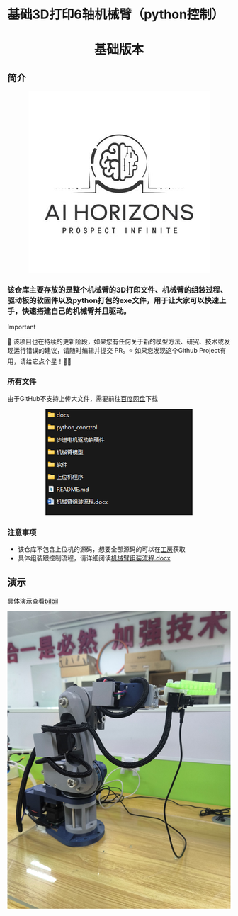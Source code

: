 # 基础3D打印6轴机械臂（python控制）

<h1 align="center">基础版本</h1>

## 简介
<div align="center">
<img src="docs/Horizons.jpg"/><br>
</div>

### 该仓库主要存放的是整个机械臂的3D打印文件、机械臂的组装过程、驱动板的软固件以及python打包的exe文件，用于让大家可以快速上手，快速搭建自己的机械臂并且驱动。

> [!IMPORTANT]
>
> 🔆 该项目也在持续的更新阶段，如果您有任何关于新的模型方法、研究、技术或发现运行错误的建议，请随时编辑并提交 PR。⭐ 如果您发现这个Github Project有用，请给它点个星！🤩🤩

### 所有文件
由于GitHub不支持上传大文件，需要前往[百度网盘](https://pan.baidu.com/s/1kDeBBtLJqEvFBx3X1LSLKA?pwd=ppph)下载

<div align="center">
<img src="docs/2.jpg"/><br>
</div>

### 注意事项
- 该仓库不包含上位机的源码，想要全部源码的可以在[工房](https://gf.bilibili.com/item/detail/1110221124?noTitleBar=1&from=mall-up_itemDetail&msource=comments_486049784&track_id=na_486049784_BV1oSDzYzEd7_A)获取
- 具体组装跟控制流程，请详细阅读[机械臂组装流程.docx](./机械臂组装流程.docx)


## 演示

具体演示查看[bilbil](https://www.bilibili.com/video/BV1oSDzYzEd7/?spm_id_from=333.999.0.0)

<div align="center">
<img src="docs/1.jpg"/><br>
</div>
